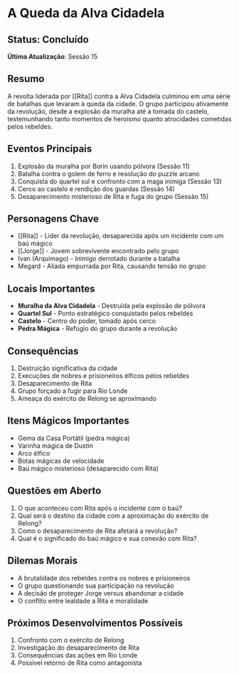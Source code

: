 # A Queda da Alva Cidadela

## Status: Concluído
**Última Atualização**: Sessão 15

## Resumo
A revolta liderada por [[Rita]] contra a Alva Cidadela culminou em uma série de batalhas que levaram à queda da cidade. O grupo participou ativamente da revolução, desde a explosão da muralha até a tomada do castelo, testemunhando tanto momentos de heroísmo quanto atrocidades cometidas pelos rebeldes.

## Eventos Principais
1. Explosão da muralha por Borin usando pólvora (Sessão 11)
2. Batalha contra o golem de ferro e resolução do puzzle arcano
3. Conquista do quartel sul e confronto com a maga inimiga (Sessão 13)
4. Cerco ao castelo e rendição dos guardas (Sessão 14)
5. Desaparecimento misterioso de Rita e fuga do grupo (Sessão 15)

## Personagens Chave
- [[Rita]] - Líder da revolução, desaparecida após um incidente com um baú mágico
- [[Jorge]] - Jovem sobrevivente encontrado pelo grupo
- Ivan (Arquimago) - Inimigo derrotado durante a batalha
- Megard - Aliada empurrada por Rita, causando tensão no grupo

## Locais Importantes
- **Muralha da Alva Cidadela** - Destruída pela explosão de pólvora
- **Quartel Sul** - Ponto estratégico conquistado pelos rebeldes
- **Castelo** - Centro do poder, tomado após cerco
- **Pedra Mágica** - Refúgio do grupo durante a revolução

## Consequências
1. Destruição significativa da cidade
2. Execuções de nobres e prisioneiros élficos pelos rebeldes
3. Desaparecimento de Rita
4. Grupo forçado a fugir para Rio Londe
5. Ameaça do exército de Relong se aproximando

## Itens Mágicos Importantes
- Gema da Casa Portátil (pedra mágica)
- Varinha mágica de Dustin
- Arco élfico
- Botas mágicas de velocidade
- Baú mágico misterioso (desaparecido com Rita)

## Questões em Aberto
1. O que aconteceu com Rita após o incidente com o baú?
2. Qual será o destino da cidade com a aproximação do exército de Relong?
3. Como o desaparecimento de Rita afetará a revolução?
4. Qual é o significado do baú mágico e sua conexão com Rita?

## Dilemas Morais
- A brutalidade dos rebeldes contra os nobres e prisioneiros
- O grupo questionando sua participação na revolução
- A decisão de proteger Jorge versus abandonar a cidade
- O conflito entre lealdade a Rita e moralidade

## Próximos Desenvolvimentos Possíveis
1. Confronto com o exército de Relong
2. Investigação do desaparecimento de Rita
3. Consequências das ações em Rio Londe
4. Possível retorno de Rita como antagonista 